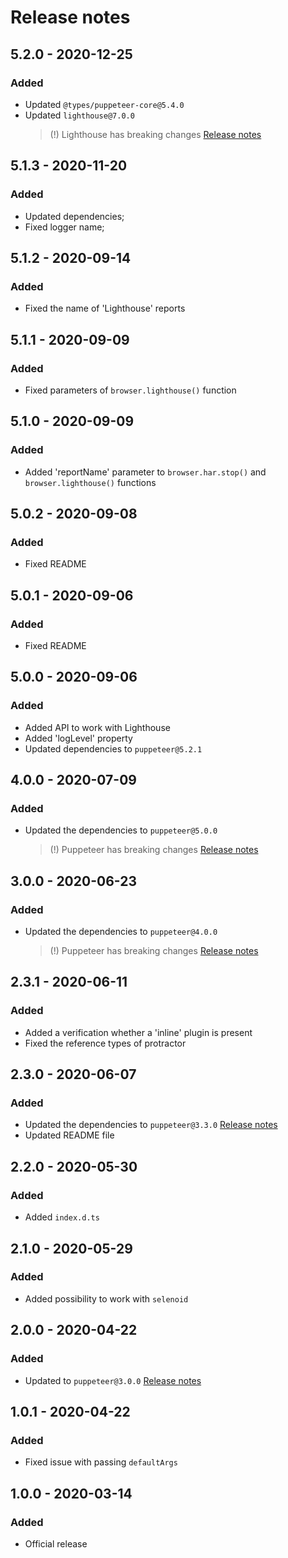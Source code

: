 # Release notes

## 5.2.0 - 2020-12-25

### Added

* Updated `@types/puppeteer-core@5.4.0`
* Updated `lighthouse@7.0.0`
    > (!) Lighthouse has breaking changes [Release notes](https://github.com/GoogleChrome/lighthouse/releases/tag/v7.0.0)

## 5.1.3 - 2020-11-20

### Added

* Updated dependencies;
* Fixed logger name;

## 5.1.2 - 2020-09-14

### Added

* Fixed the name of 'Lighthouse' reports

## 5.1.1 - 2020-09-09

### Added

* Fixed parameters of `browser.lighthouse()` function

## 5.1.0 - 2020-09-09

### Added

* Added 'reportName' parameter to `browser.har.stop()` and `browser.lighthouse()` functions 

## 5.0.2 - 2020-09-08

### Added

* Fixed README

## 5.0.1 - 2020-09-06

### Added

* Fixed README

## 5.0.0 - 2020-09-06

### Added

* Added API to work with Lighthouse
* Added 'logLevel' property
* Updated dependencies to `puppeteer@5.2.1`

## 4.0.0 - 2020-07-09

### Added

* Updated the dependencies to `puppeteer@5.0.0`
    > (!) Puppeteer has breaking changes [Release notes](https://github.com/puppeteer/puppeteer/releases/tag/v5.0.0)

## 3.0.0 - 2020-06-23

### Added

* Updated the dependencies to `puppeteer@4.0.0`
    > (!) Puppeteer has breaking changes [Release notes](https://github.com/puppeteer/puppeteer/releases/tag/v4.0.0)

## 2.3.1 - 2020-06-11

### Added

* Added a verification whether a 'inline' plugin is present
* Fixed the reference types of protractor 

## 2.3.0 - 2020-06-07

### Added

* Updated the dependencies to `puppeteer@3.3.0` [Release notes](https://github.com/puppeteer/puppeteer/releases/tag/v3.3.0)
* Updated README file

## 2.2.0 - 2020-05-30

### Added

* Added `index.d.ts`

## 2.1.0 - 2020-05-29

### Added

* Added possibility to work with `selenoid`

## 2.0.0 - 2020-04-22

### Added

* Updated to `puppeteer@3.0.0` [Release notes](https://github.com/puppeteer/puppeteer/releases/tag/v3.0.0)

## 1.0.1 - 2020-04-22

### Added

* Fixed issue with passing `defaultArgs`

## 1.0.0 - 2020-03-14

### Added

* Official release

